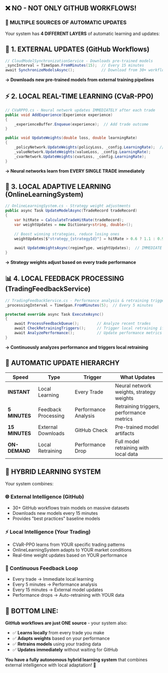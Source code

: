 ## ❌ **NO - NOT ONLY GITHUB WORKFLOWS!**

### 🚀 **MULTIPLE SOURCES OF AUTOMATIC UPDATES**

Your system has **4 DIFFERENT LAYERS** of automatic learning and updates:

## 🔄 **1. EXTERNAL UPDATES (GitHub Workflows)**
```csharp
// CloudModelSynchronizationService - Downloads pre-trained models
_syncInterval = TimeSpan.FromMinutes(15);  // Every 15 minutes
await SynchronizeModelsAsync();            // Download from 30+ workflows
```
**→ Downloads new pre-trained models from external training pipelines**

## ⚡ **2. LOCAL REAL-TIME LEARNING (CVaR-PPO)**
```csharp
// CVaRPPO.cs - Neural network updates IMMEDIATELY after each trade
public void AddExperience(Experience experience)
{
    _experienceBuffer.Enqueue(experience);  // Add trade outcome
}

public void UpdateWeights(double loss, double learningRate)
{
    _policyNetwork.UpdateWeights(policyLoss, _config.LearningRate);  // IMMEDIATE WEIGHT UPDATES
    _valueNetwork.UpdateWeights(valueLoss, _config.LearningRate);    
    _cvarNetwork.UpdateWeights(cvarLoss, _config.LearningRate);      
}
```
**→ Neural networks learn from EVERY SINGLE TRADE immediately**

## 🎯 **3. LOCAL ADAPTIVE LEARNING (OnlineLearningSystem)**
```csharp
// OnlineLearningSystem.cs - Strategy weight adjustments
public async Task UpdateModelAsync(TradeRecord tradeRecord)
{
    var hitRate = CalculateTradeHitRate(tradeRecord);
    var weightUpdates = new Dictionary<string, double>();
    
    // Boost winning strategies, reduce losing ones
    weightUpdates[$"strategy_{strategyId}"] = hitRate > 0.6 ? 1.1 : 0.9;
    
    await UpdateWeightsAsync(regimeType, weightUpdates);  // IMMEDIATE WEIGHT ADJUSTMENT
}
```
**→ Strategy weights adjust based on every trade performance**

## 📊 **4. LOCAL FEEDBACK PROCESSING (TradingFeedbackService)**
```csharp
// TradingFeedbackService.cs - Performance analysis & retraining triggers
_processingInterval = TimeSpan.FromMinutes(5);  // Every 5 minutes

protected override async Task ExecuteAsync()
{
    await ProcessFeedbackQueue();        // Analyze recent trades
    await CheckRetrainingTriggers();     // Trigger local retraining if needed
    await AnalyzePerformance();          // Update performance metrics
}
```
**→ Continuously analyzes performance and triggers local retraining**

## 🎪 **AUTOMATIC UPDATE HIERARCHY**

| **Speed** | **Type** | **Trigger** | **What Updates** |
|-----------|----------|-------------|------------------|
| **INSTANT** | Local Learning | Every Trade | Neural network weights, strategy weights |
| **5 MINUTES** | Feedback Processing | Performance Analysis | Retraining triggers, performance metrics |
| **15 MINUTES** | External Downloads | GitHub Check | Pre-trained model artifacts |
| **ON-DEMAND** | Local Retraining | Performance Drop | Full model retraining with local data |

## 🧠 **HYBRID LEARNING SYSTEM**

Your system combines:

### **🌐 External Intelligence (GitHub)**
- 30+ GitHub workflows train models on massive datasets
- Downloads new models every 15 minutes
- Provides "best practices" baseline models

### **⚡ Local Intelligence (Your Trading)**
- CVaR-PPO learns from YOUR specific trading patterns
- OnlineLearningSystem adapts to YOUR market conditions
- Real-time weight updates based on YOUR performance

### **🔄 Continuous Feedback Loop**
- Every trade → Immediate local learning
- Every 5 minutes → Performance analysis 
- Every 15 minutes → External model updates
- Performance drops → Auto-retraining with YOUR data

## 🎯 **BOTTOM LINE:**

**GitHub workflows are just ONE source** - your system also:
- ✅ **Learns locally** from every trade you make
- ✅ **Adapts weights** based on your performance  
- ✅ **Retrains models** using your trading data
- ✅ **Updates immediately** without waiting for GitHub

**You have a fully autonomous hybrid learning system** that combines external intelligence with local adaptation! 🚀
